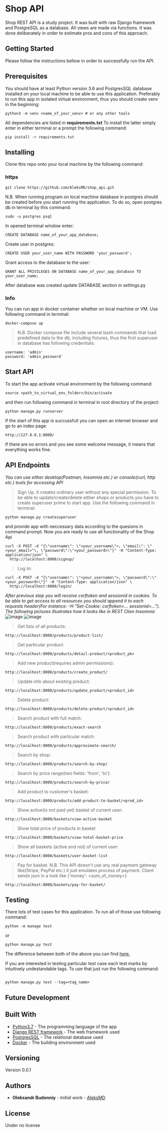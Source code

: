 # Shop API
Shop REST API is a study project. It was built with raw Django framework and
PostgreSQL as a database. All views are made via functions. It was done
deliberately in order to estimate pros and cons of this approach. 
## Getting Started
Please follow the instructions bellow in order to successfully run the API.

## Prerequisites

You should have at least Python version 3.6 and PostgresSQL database installed on your local machine to be able to use this application. 
Preferably to run this app in isolated virtual environment, thus you should
create venv in the beginning:
```
python3 -m venv <name_of_your_venv> # or any other tools

```
All dependencies are listed in **requirements.txt** To install the latter simply enter in either terminal or a prompt the following command:

```
pip install -r requirements.txt

```

## Installing

Clone this repo onto your local machine by the following command:

### https
```
git clone https://github.com/AleksMD/shop_api.git

```

N.B. When running program on local machine database in postgres should be created before you start running the application.
To do so, open postgres db in terminal by this command:

```
sudo -u postgres psql

```
In opened terminal window enter:

```
CREATE DATABASE name_of_your_app_database;

```

Create user in postgres:

```
CREATE USER your_user_name WITH PASSWORD 'your_password';

```

Grant access to the database to the user:
```
GRANT ALL PRIVILEGES ON DATABASE name_of_your_app_database TO your_user_name;
```

After database was created update DATABASE section in settings.py
### Info
You can run app in docker container whether on local machine or VM. Use following
command in terminal:
```
docker-compose up
```
> N.B. Docker compose file include several bash commands that load predefined
> data to the db, including fixtures, thus the first superuser in database has
> following credentials:
```
username: 'admin'
password: 'admin_password'
```
## Start API
To start the app activate virtual environment by the following command:

```
source <path_to_virtual_env_folder>/bin/activate

```
and then run following command in terminal in root directory of the project:

```
python manage.py runserver

```
If the start of this app is succussfull you can open an internet browser and go to an index page:

```
http://127.0.0.1:8000/ 

```
If there are no errors and you see some welcome message, it means that everything works fine.

## API Endpoints
*You can use either desktop(Postman, Insomnia etc.) or console(curl, http
etc.) tools for accessing API*
> Sign Up. It creates ordinary user without any special permission. To be able
> to update/create/delete either shops or products you have to create superuser
> prime to start app. Use the following command in terminal:
```
python manage.py createsuperuser
```
and provide app with neccessary data according to the quesions in command
prompt.
Now you are ready to use all functionality of the Shop Api

```
curl -X POST -d "{\"username\": \"<your_username\">, \"email\": \"<your_email>"\, \"password\":\"<your_password>\"}" -H "Content-Type: application/json" \
  http://localhost:8000/signup/
```
> Log In:
```
curl -X POST -d "{\"username\": \"<your_username\">, \"password\":\"<your_password>\"}" -H "Content-Type: application/json" \
  http://localhost:8000/login/
```
*After previous step you will receive csrftoken and sessionid in cookies. To be
able to get access to all resources you should append it to each requests
header(For instance: -H "Set-Cookie: csrftoken=... sessionid=..."). The
following pictures illustrates how it looks like in REST Clien Insomnia:* 
![image](insomnia_header.png)
![image](insomnia_detail.png)
> Get lists of all products:
```
http://localhost:8000/products/product-list/
```
 
> Get particular product:
```
http://localhost:8000/products/detail-product/<product_pk>
```
> Add new product(requires admin permissions):
```
http://localhost:8000/products/create_product/
```
> Update info about existing product:
```
http://localhost:8000/products/update_product/<product_id>
```
> Delete product:
```
http://localhost:8000/products/delete-product/<product_id>
```
> Search product with full match:
```
http://localhost:8000/products/exact-search
```
> Search product with particular match:
```
http://localhost:8000/products/approximate-search/
```
> Search by shop:
```
http://localhost:8000/products/search-by-shop/
```
> Search by price range(two fields: 'from', 'to'):
```
http://localhost:8000/products/search-by-price/
```
> Add product to customer's basket:
```
http://localhost:8000/products/add-product-to-basket/<prod_id>
```
> Show active(is not paid yet) basket of current user:
```
http://localhost:8000/baskets/view-active-basket
```
> Show total price of products in basket

```
http://localhost:8000/baskets/view-total-basket-price
```
> Show all baskets (active and not) of current user:
```
http://localhost:8000/baskets/user-basket-list
```
> Pay for basket.
> N.B. This API doesn't use any real payment gateway like(Stripe, PayPal etc.)
> it just emulates process of payment. Client sends json in a look like {'money': <sum_of_money>}
```
http://localhost:8000/baskets/pay-for-basket/
```

## Testing
There  lots of test cases for this application.
To run all of those use following command:

```
python -m manage test

```
or

```
python manage.py test

```
The difference between both of the above you can find [here.](https://docs.python.org/3/using/cmdline.html)

If you are interested in testing particular test case each test marks by
intuitively undestandable tags. To use that just run the following command:
```

python manage.py test --tag=<tag_name>

```
## Future Development

## Built With

* [Python3.7](https://www.python.org) - The programming language of the app
* [Django REST framework](https://www.django-rest-framework.org/) - The web framework used
* [PostgresSQL](https://rometools.github.io/rome/) - The relational database used
* [Docker](https://www.docker.com/) - The building environment used
## Versioning

Version 0.0.1

## Authors

* **Oleksandr Budonniy** - *Initial work* - [AleksMD](https://github.com/AleksMD)

## License

Under no license

